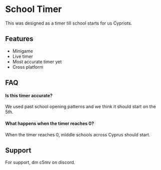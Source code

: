 
# School Timer

This was designed as a timer till school starts for us Cypriots.


## Features

- Minigame
- Live timer
- Most accurate timer yet
- Cross platform


## FAQ

#### Is this timer accurate?

We used past school opening patterns and we think it should start on the 5th.

#### What happens when the timer reaches 0?

When the timer reaches 0, middle schools across Cyprus should start.


## Support

For support, dm c5mv on discord.

